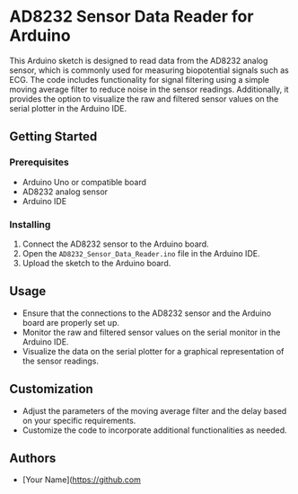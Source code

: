 # AD8232 Sensor Data Reader for Arduino

This Arduino sketch is designed to read data from the AD8232 analog sensor, which is commonly used for measuring biopotential signals such as ECG. The code includes functionality for signal filtering using a simple moving average filter to reduce noise in the sensor readings. Additionally, it provides the option to visualize the raw and filtered sensor values on the serial plotter in the Arduino IDE.

## Getting Started

### Prerequisites

- Arduino Uno or compatible board
- AD8232 analog sensor
- Arduino IDE

### Installing

1. Connect the AD8232 sensor to the Arduino board.
2. Open the `AD8232_Sensor_Data_Reader.ino` file in the Arduino IDE.
3. Upload the sketch to the Arduino board.

## Usage

- Ensure that the connections to the AD8232 sensor and the Arduino board are properly set up.
- Monitor the raw and filtered sensor values on the serial monitor in the Arduino IDE.
- Visualize the data on the serial plotter for a graphical representation of the sensor readings.

## Customization

- Adjust the parameters of the moving average filter and the delay based on your specific requirements.
- Customize the code to incorporate additional functionalities as needed.

## Authors

- [Your Name](https://github.com
